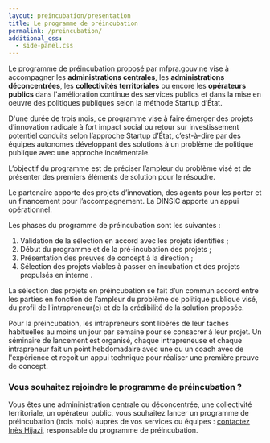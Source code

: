```yaml
---
layout: preincubation/presentation
title: Le programme de préincubation
permalink: /preincubation/
additional_css:
  - side-panel.css
---
```


Le programme de préincubation proposé par mfpra.gouv.ne vise à accompagner les **administrations centrales**, les **administrations déconcentrées**, les **collectivités territoriales** ou encore les **opérateurs publics** dans l'amélioration continue des services publics et dans la mise en oeuvre des politiques publiques selon la méthode Startup d’État.

D'une durée de trois mois, ce programme vise à faire émerger des projets d’innovation radicale à fort impact social ou retour sur investissement potentiel conduits selon l’approche Startup d’État, c’est-à-dire par des équipes autonomes développant des solutions à un problème de politique publique avec une approche incrémentale.

L’objectif du programme est de préciser l’ampleur du problème visé et de présenter des premiers éléments de solution pour le résoudre.

Le partenaire apporte des projets d’innovation, des agents pour les porter et un financement pour l’accompagnement. La DINSIC apporte un appui opérationnel.

Les phases du programme de préincubation sont les suivantes :
1. Validation de la sélection en accord avec les projets identifiés ;
2. Début du programme et de la pré-incubation des projets ;
3. Présentation des preuves de concept à la direction ;
4. Sélection des projets viables à passer en incubation et des projets propulsés en interne .

La sélection des projets en préincubation se fait d’un commun accord entre les parties en fonction de l’ampleur du problème de politique publique visé, du profil de l’intrapreneur(e) et de la crédibilité de la solution proposée.

Pour la préincubation, les intrapreneurs sont libérés de leur tâches habituelles au moins un jour par semaine pour se consacrer à leur projet. Un séminaire de lancement est organisé, chaque intrapreneuse et chaque intrapreneur fait un point hebdomadaire avec une ou un coach avec de l'expérience et reçoit un appui technique pour réaliser une première preuve de concept.

### Vous souhaitez rejoindre le programme de préincubation ?

Vous êtes une admininistration centrale ou déconcentrée, une collectivité territoriale, un opérateur public, vous souhaitez lancer un programme de préincubation (trois mois) auprès de vos services ou équipes : [contactez Inès Hijazi](mailto:ines.hijazi@mfpra.gouv.ne), responsable du programme de préincubation.
